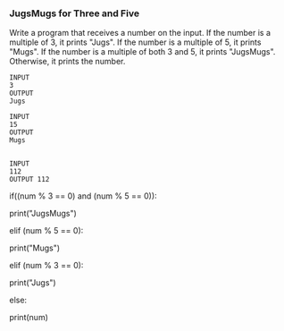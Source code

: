 ### JugsMugs for Three and Five
Write a program that receives a number on the input.
If the number is a multiple of 3, it prints "Jugs". 
If the number is a multiple of 5, it prints "Mugs".
If the number is a multiple of both 3 and 5, it prints "JugsMugs".
Otherwise, it prints the number.

```
INPUT 
3 
OUTPUT
Jugs

INPUT 
15
OUTPUT
Mugs


INPUT 
112
OUTPUT 112

```
if((num % 3 == 0) and (num % 5 == 0)):
 
print("JugsMugs")

elif (num % 5 == 0):

print("Mugs")

elif (num % 3 == 0):

print("Jugs")

else:

print(num)
